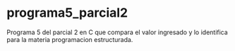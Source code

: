# programa5_parcial2
Programa 5 del parcial 2 en C que compara el valor ingresado y lo identifica para la materia programacion estructurada.
